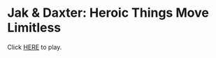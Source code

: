 # Jak & Daxter: Heroic Things Move Limitless

Click [HERE](https://ayman-wehbi.github.io/JakHTML/) to play.
